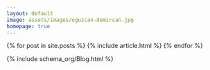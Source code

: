 ```yaml
---
layout: default
image: assets/images/oguzcan-demircan.jpg
homepage: true
---
```


{% for post in site.posts %}
{% include article.html %}
{% endfor %}
<!-- Schema.org - Data Structure -->
{% include schema_org/Blog.html %}